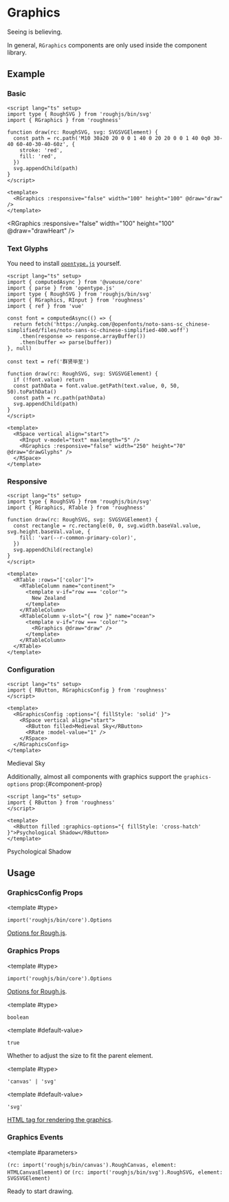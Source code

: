 <script lang="ts" setup>
import { computedAsync } from '@vueuse/core'
import { parse } from 'opentype.js'
import { RButton, RCard, RDetails, RGraphics, RGraphicsConfig, RInput, RRate, RSpace, RTable, RTableColumn, RText } from 'roughness'
import type { RoughSVG } from 'roughjs/bin/svg'
import { ref } from 'vue'

function drawHeart(rc: RoughSVG, svg: SVGSVGElement) {
  const path = rc.path('M10 30a20 20 0 0 1 40 0 20 20 0 0 1 40 0q0 30-40 60-40-30-40-60z', {
    stroke: 'red',
    fill: 'red',
  })
  svg.appendChild(path)
}

function drawOcean(rc: RoughSVG, svg: SVGSVGElement) {
  const rectangle = rc.rectangle(0, 0, svg.width.baseVal.value, svg.height.baseVal.value, {
    fill: 'var(--r-common-primary-color)',
  })
  svg.appendChild(rectangle)
}

const font = computedAsync(() => {
  return fetch('https://unpkg.com/@openfonts/noto-sans-sc_chinese-simplified/files/noto-sans-sc-chinese-simplified-400.woff')
    .then(response => response.arrayBuffer())
    .then(buffer => parse(buffer))
}, null)

const text = ref('群贤毕至')

function drawGlyphs(rc: RoughSVG, svg: SVGSVGElement) {
  if (!font.value) return
  const pathData = font.value.getPath(text.value, 0, 50, 50).toPathData()
  const path = rc.path(pathData, {
    fill: 'var(--r-common-text-color)',
  })
  svg.appendChild(path)
}
</script>

# Graphics

Seeing is believing.

<RCard type="warning">

In general, `RGraphics` components are only used inside the component library.

</RCard>

## Example

### Basic

<RDetails>
  <template #summary>Show Code</template>

```vue
<script lang="ts" setup>
import type { RoughSVG } from 'roughjs/bin/svg'
import { RGraphics } from 'roughness'

function draw(rc: RoughSVG, svg: SVGSVGElement) {
  const path = rc.path('M10 30a20 20 0 0 1 40 0 20 20 0 0 1 40 0q0 30-40 60-40-30-40-60z', {
    stroke: 'red',
    fill: 'red',
  })
  svg.appendChild(path)
}
</script>

<template>
  <RGraphics :responsive="false" width="100" height="100" @draw="draw" />
</template>
```

</RDetails>

<RGraphics :responsive="false" width="100" height="100" @draw="drawHeart" />

### Text Glyphs

<RCard type="comment">

You need to install [`opentype.js`](https://www.npmjs.com/package/opentype.js) yourself.

</RCard>

<RDetails>
  <template #summary>Show Code</template>

```vue
<script lang="ts" setup>
import { computedAsync } from '@vueuse/core'
import { parse } from 'opentype.js'
import type { RoughSVG } from 'roughjs/bin/svg'
import { RGraphics, RInput } from 'roughness'
import { ref } from 'vue'

const font = computedAsync(() => {
  return fetch('https://unpkg.com/@openfonts/noto-sans-sc_chinese-simplified/files/noto-sans-sc-chinese-simplified-400.woff')
    .then(response => response.arrayBuffer())
    .then(buffer => parse(buffer))
}, null)

const text = ref('群贤毕至')

function draw(rc: RoughSVG, svg: SVGSVGElement) {
  if (!font.value) return
  const pathData = font.value.getPath(text.value, 0, 50, 50).toPathData()
  const path = rc.path(pathData)
  svg.appendChild(path)
}
</script>

<template>
  <RSpace vertical align="start">
    <RInput v-model="text" maxlength="5" />
    <RGraphics :responsive="false" width="250" height="70" @draw="drawGlyphs" />
  </RSpace>
</template>
```

</RDetails>

<RSpace vertical align="start">
  <RInput v-model="text" maxlength="5" />
  <RGraphics :responsive="false" width="250" height="70" @draw="drawGlyphs" />
</RSpace>

### Responsive

<RDetails>
  <template #summary>Show Code</template>

```vue
<script lang="ts" setup>
import type { RoughSVG } from 'roughjs/bin/svg'
import { RGraphics, RTable } from 'roughness'

function draw(rc: RoughSVG, svg: SVGSVGElement) {
  const rectangle = rc.rectangle(0, 0, svg.width.baseVal.value, svg.height.baseVal.value, {
    fill: 'var(--r-common-primary-color)',
  })
  svg.appendChild(rectangle)
}
</script>

<template>
  <RTable :rows="['color']">
    <RTableColumn name="continent">
      <template v-if="row === 'color'">
        New Zealand
      </template>
    </RTableColumn>
    <RTableColumn v-slot="{ row }" name="ocean">
      <template v-if="row === 'color'">
        <RGraphics @draw="draw" />
      </template>
    </RTableColumn>
  </RTable>
</template>
```

</RDetails>

<RTable :rows="['color']">
  <RTableColumn v-slot="{ row }" name="continent">
    <template v-if="row === 'color'">
      New Zealand
    </template>
  </RTableColumn>
  <RTableColumn v-slot="{ row }" name="ocean">
    <template v-if="row === 'color'">
      <RGraphics @draw="drawOcean" />
    </template>
  </RTableColumn>
</RTable>

### Configuration

<RDetails>
  <template #summary>Show Code</template>

```vue
<script lang="ts" setup>
import { RButton, RGraphicsConfig } from 'roughness'
</script>

<template>
  <RGraphicsConfig :options="{ fillStyle: 'solid' }">
    <RSpace vertical align="start">
      <RButton filled>Medieval Sky</RButton>
      <RRate :model-value="1" />
    </RSpace>
  </RGraphicsConfig>
</template>
```

</RDetails>

<RGraphicsConfig :options="{ fillStyle: 'solid' }">
  <RSpace vertical align="start">
    <RButton filled>Medieval Sky</RButton>
    <RRate :model-value="1" />
  </RSpace>
</RGraphicsConfig>

Additionally, almost all components with graphics support the `graphics-options` prop:{#component-prop}

<RDetails>
  <template #summary>Show Code</template>

```vue
<script lang="ts" setup>
import { RButton } from 'roughness'
</script>

<template>
  <RButton filled :graphics-options="{ fillStyle: 'cross-hatch' }">Psychological Shadow</RButton>
</template>
```

</RDetails>

<RButton filled :graphics-options="{ fillStyle: 'cross-hatch' }">Psychological Shadow</RButton>

## Usage

### GraphicsConfig Props

<RPropsTable>

  <RProp name="options">

  <template #type>

  `import('roughjs/bin/core').Options`

  </template>

  [Options for Rough.js](https://github.com/rough-stuff/rough/wiki#options).

  </RProp>

</RPropsTable>

### Graphics Props

<RPropsTable>

  <RProp name="options">

  <template #type>

  `import('roughjs/bin/core').Options`

  </template>

  [Options for Rough.js](https://github.com/rough-stuff/rough/wiki#options).

  </RProp>

  <RProp name="responsive">

  <template #type>

  `boolean`

  </template>

  <template #default-value>

  `true`

  </template>

  Whether to adjust the size to fit the parent element.

  </RProp>

  <RProp name="tag">

  <template #type>

  `'canvas' | 'svg'`

  </template>

  <template #default-value>

  `'svg'`

  </template>

  [HTML tag for rendering the graphics](https://github.com/rough-stuff/rough/wiki#roughcanvas--roughsvg).

  </RProp>

</RPropsTable>

### Graphics Events

<REventsTable>

  <REvent name="draw">

  <template #parameters>

  `(rc: import('roughjs/bin/canvas').RoughCanvas, element: HTMLCanvasElement)` or `(rc: import('roughjs/bin/svg').RoughSVG, element: SVGSVGElement)`

  </template>

  Ready to start drawing.

  </REvent>

</REventsTable>
